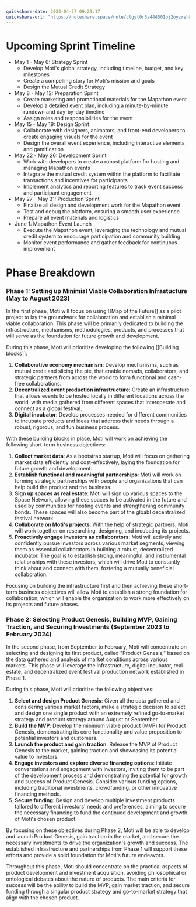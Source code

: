 ```yaml
---
quickshare-date: 2023-04-27 09:29:17
quickshare-url: "https://noteshare.space/note/clgyt0r5a444501pj2oyzreh8#PULmCYN0+xgxN6FUIrfz40J2M+3Q+0FHjZlMEiKyX+o"
---
```

# Upcoming Sprint Timeline
- May 1 - May 6: Strategy Sprint
  - Develop Moti's global strategy, including timeline, budget, and key milestones
  - Create a compelling story for Moti's mission and goals
  - Design the Mutual Credit Strategy
- May 8 - May 12: Preparation Sprint
  - Create marketing and promotional materials for the Mapathon event
  - Develop a detailed event plan, including a minute-by-minute rundown and day-by-day timeline
  - Assign roles and responsibilities for the event
- May 15 - May 19: Design Sprint
  - Collaborate with designers, animators, and front-end developers to create engaging visuals for the event
  - Design the overall event experience, including interactive elements and gamification
- May 22 - May 26: Development Sprint
  - Work with developers to create a robust platform for hosting and managing Mapathon events
  - Integrate the mutual credit system within the platform to facilitate transactions and incentives for participants
  - Implement analytics and reporting features to track event success and participant engagement
- May 27 - May 31: Production Sprint
  - Finalize all design and development work for the Mapathon event
  - Test and debug the platform, ensuring a smooth user experience
  - Prepare all event materials and logistics
- June 1: Mapathon Event Launch
  - Execute the Mapathon event, leveraging the technology and mutual credit system to encourage participation and community building
  - Monitor event performance and gather feedback for continuous improvement

# Phase Breakdown

### Phase 1: Setting up Minimial Viable Collaboration Infrastucture (May to August 2023)

In the first phase, Moti will focus on using [[Map of the Future]] as a pilot project to lay the groundwork for collaboration and establish a minimal viable collaboration. This phase will be primarily dedicated to building the infrastructure, mechanisms, methodologies, products, and processes that will serve as the foundation for future growth and development.

During this phase, Moti will prioritize developing the following [[Building blocks]]:
1.  **Collaborative economy mechanism**: Develop mechanisms, such as mutual credit and slicing the pie, that enable nomads, collaborators, and strategic partners from across the world to form functional and cash-free collaborations.
2.  **Decentralized event production infrastructure**: Create an infrastructure that allows events to be hosted locally in different locations across the world, with media gathered from different spaces that interoperate and connect as a global festival.
3.  **Digital incubator**: Develop processes needed for different communities to incubate products and ideas that address their needs through a robust, rigorous, and fun business process.

With these building blocks in place, Moti will work on achieving the following short-term business objectives:

1.  **Collect market data**: As a bootstrap startup, Moti will focus on gathering market data efficiently and cost-effectively, laying the foundation for future growth and development.
2.  **Establish functional and meaningful partnerships**: Moti will work on forming strategic partnerships with people and organizations that can help build the product and the business.
3.  **Sign up spaces as real estate**: Moti will sign up various spaces to the Space Network, allowing these spaces to be activated in the future and used by communities for hosting events and strengthening community bonds. These spaces will also become part of the gloabl decentralized festival network.
4.  **Collaborate on Moti's projects**: With the help of strategic partners, Moti will work together on researching, designing, and incubating its projects.
5. **Proactively engage investors as collaborators**: Moti will actively and confidently pursue investors across various market segments, viewing them as essential collaborators in building a robust, decentralized incubator. The goal is to establish strong, meaningful, and instrumental relationships with these investors, which will drive Moti to constantly think about and connect with them, fostering a mutually beneficial collaboration.

Focusing on building the infrastructure first and then achieving these short-term business objectives will allow Moti to establish a strong foundation for collaboration, which will enable the organization to work more effectively on its projects and future phases.

### Phase 2: Selecting Product Genesis, Building MVP, Gaining Traction, and Securing Investments (September 2023 to February 2024)

In the second phase, from September to February, Moti will concentrate on selecting and designing its first product, called "Product Genesis," based on the data gathered and analysis of market conditions across various markets. This phase will leverage the infrastructure, digital incubator, real estate, and decentralized event festival production network established in Phase 1.

During this phase, Moti will prioritize the following objectives:

1.  **Select and design Product Genesis**: Given all the data gathered and considering various market factors, make a strategic decision to select and design one single product with an extremely refined go-to-market strategy and product strategy around August or September.
2.  **Build the MVP**: Develop the minimum viable product (MVP) for Product Genesis, demonstrating its core functionality and value proposition to potential investors and customers.
3.  **Launch the product and gain traction**: Release the MVP of Product Genesis to the market, gaining traction and showcasing its potential value to investors.
4.  **Engage investors and explore diverse financing options**: Initiate conversations and engagement with investors, inviting them to be part of the development process and demonstrating the potential for growth and success of Product Genesis. Consider various funding options, including traditional investments, crowdfunding, or other innovative financing methods.
5.  **Secure funding**: Design and develop multiple investment products tailored to different investors' needs and preferences, aiming to secure the necessary financing to fund the continued development and growth of Moti's chosen product.

By focusing on these objectives during Phase 2, Moti will be able to develop and launch Product Genesis, gain traction in the market, and secure the necessary investments to drive the organization's growth and success. The established infrastructure and partnerships from Phase 1 will support these efforts and provide a solid foundation for Moti's future endeavors.

Throughout this phase, Moti should concentrate on the practical aspects of product development and investment acquisition, avoiding philosophical or ontological debates about the nature of products. The main criteria for success will be the ability to build the MVP, gain market traction, and secure funding through a singular product strategy and go-to-market strategy that align with the chosen product.